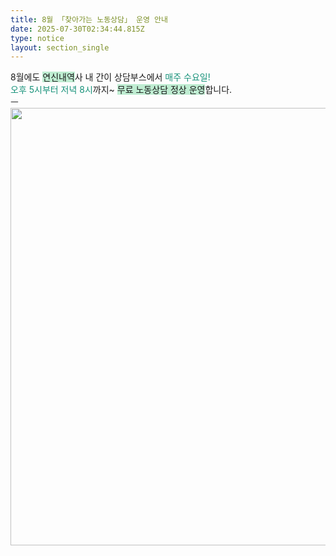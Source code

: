 ```yaml
---
title: 8월 「찾아가는 노동상담」 운영 안내
date: 2025-07-30T02:34:44.815Z
type: notice
layout: section_single
---
```

<p>8월에도 <span style="background-color: #bfedd2;">연신내역</span>사 내 간이 상담부스에서 <span style="color: #169179;">매주 수요일!</span><br /><span style="color: #169179;">오후 5시부터 저녁 8시</span>까지~ <span style="background-color: #bfedd2;">무료 노동상담 정상 운영</span>합니다.<br />ㅡ<br /><img src="https://drive.tiny.cloud/1/engl1s97gj9hrxpoa7eh7z5f05ozxfm1box3nxkh4j7a43ei/bc01df47-1e29-414d-8ae6-f5d2d2f48e31" alt="" width="700" height="700" /></p>
<p>&nbsp;</p>
<p>&nbsp;</p>
<p>&nbsp;</p>